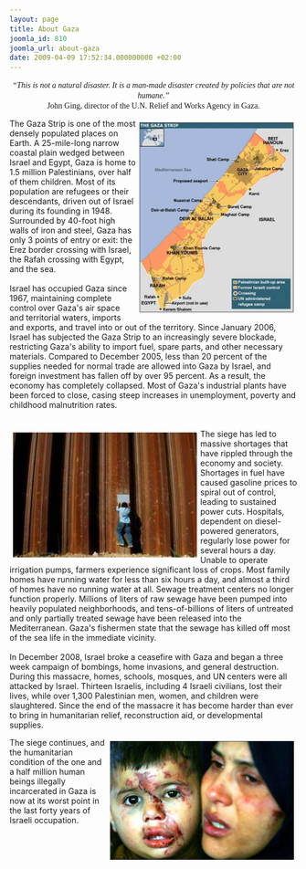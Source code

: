 ```yaml
---
layout: page
title: About Gaza
joomla_id: 810
joomla_url: about-gaza
date: 2009-04-09 17:52:34.000000000 +02:00
---
```

<p><span style="font-family: times new roman,times;"><em></em></span></p>
<p style="text-align: center;"><span style="font-family: times new roman,times;"><em>“This is not a natural disaster. It is a man-made disaster created by policies that are not humane.”</em><br />John Ging, director of the U.N. Relief and Works Agency in Gaza. </span></p>
<div><img style="margin: 6px; float: right;" alt="the gaza strip" src="images/stories/photos/the gaza strip.jpg" width="271" height="334" />The Gaza Strip is one of the most densely populated places on Earth. A 25-mile-long narrow coastal plain wedged between Israel and Egypt, Gaza is home to 1.5 million Palestinians, over half of them children. Most of its population are refugees or their descendants, driven out of Israel during its founding in 1948. Surrounded by 40-foot high walls of iron and steel, Gaza has only 3 points of entry or exit: the Erez border crossing with Israel, the Rafah crossing with Egypt, and the sea.<br /><br />Israel has occupied Gaza since 1967, maintaining complete control over Gaza's air space and territorial waters, imports and exports, and travel into or out of the territory. Since January 2006, Israel has subjected the Gaza Strip to an increasingly severe blockade, restricting Gaza's ability to import fuel, spare parts, and other necessary materials. Compared to December 2005, less than 20 percent of the supplies needed for normal trade are allowed into Gaza by Israel, and foreign investment has fallen off by over 95 percent. As a result, the economy has completely collapsed. Most of Gaza's industrial plants have been forced to close, casing steep increases in unemployment, poverty and childhood malnutrition rates.</div>
<div><br /></div>
<div><br /></div>
<div><img style="margin: 6px; float: left;" alt="no way out" src="images/stories/photos/no way out.jpg" width="322" height="219" />The siege has led to massive shortages that have rippled through the economy and society. Shortages in fuel have caused gasoline prices to spiral out of control, leading to sustained power cuts. Hospitals, dependent on diesel-powered generators, regularly lose power for several hours a day. Unable to operate irrigation pumps, farmers experience significant loss of crops. Most family homes have running water for less than six hours a day, and almost a third of homes have no running water at all. Sewage treatment centers no longer function properly. Millions of liters of raw sewage have been pumped into heavily populated neighborhoods, and tens-of-billions of liters of untreated and only partially treated sewage have been released into the Mediterranean. Gaza's fishermen state that the sewage has killed off most of the sea life in the immediate vicinity. <br /><br />In December 2008, Israel broke a ceasefire with Gaza and began a three week campaign of bombings, home invasions, and general destruction. During this massacre, homes, schools, mosques, and UN centers were all attacked by Israel. Thirteen Israelis, including 4 Israeli civilians, lost their lives, while over 1,300 Palestinian men, women, and children were slaughtered. Since the end of the massacre it has become harder than ever to bring in humanitarian relief, reconstruction aid, or developmental supplies.</div>
<div>
<p><img style="margin: 6px; float: right;" alt="why we should care" src="images/stories/photos/why we should care.jpg" width="322" height="208" /></p>
</div>
<div>The siege continues, and the humanitarian condition of the one and a half million human beings illegally incarcerated in Gaza is now at its worst point in the last forty years of Israeli occupation.</div>

